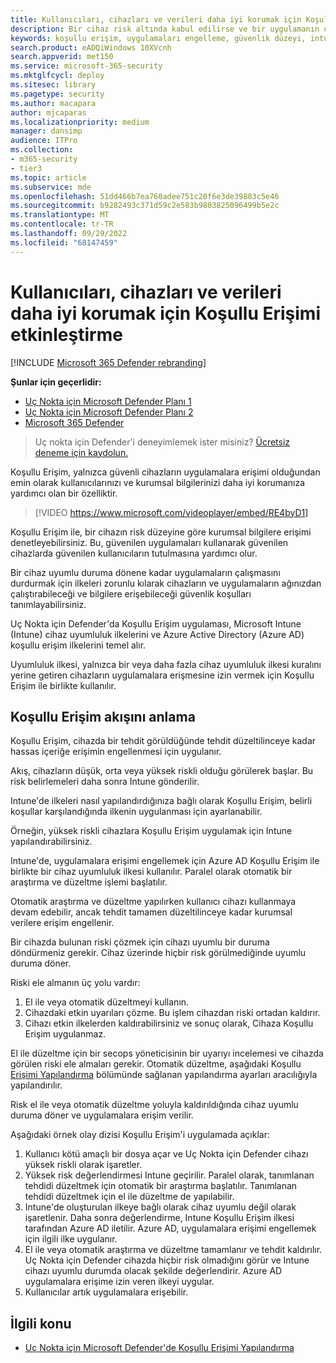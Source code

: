 ```yaml
---
title: Kullanıcıları, cihazları ve verileri daha iyi korumak için Koşullu Erişimi etkinleştirme
description: Bir cihaz risk altında kabul edilirse ve bir uygulamanın uyumsuz olduğu belirlenirse uygulamaların çalışmasını önlemek için Koşullu Erişim'i etkinleştirin.
keywords: koşullu erişim, uygulamaları engelleme, güvenlik düzeyi, intune,
search.product: eADQiWindows 10XVcnh
search.appverid: met150
ms.service: microsoft-365-security
ms.mktglfcycl: deploy
ms.sitesec: library
ms.pagetype: security
ms.author: macapara
author: mjcaparas
ms.localizationpriority: medium
manager: dansimp
audience: ITPro
ms.collection:
- m365-security
- tier3
ms.topic: article
ms.subservice: mde
ms.openlocfilehash: 51dd466b7ea760adee751c20f6e3de39883c5e46
ms.sourcegitcommit: b9282493c371d59c2e583b9803825096499b5e2c
ms.translationtype: MT
ms.contentlocale: tr-TR
ms.lasthandoff: 09/29/2022
ms.locfileid: "68147459"
---
```

# <a name="enable-conditional-access-to-better-protect-users-devices-and-data"></a>Kullanıcıları, cihazları ve verileri daha iyi korumak için Koşullu Erişimi etkinleştirme

[!INCLUDE [Microsoft 365 Defender rebranding](../../includes/microsoft-defender.md)]

**Şunlar için geçerlidir:**
- [Uç Nokta için Microsoft Defender Planı 1](https://go.microsoft.com/fwlink/p/?linkid=2154037)
- [Uç Nokta için Microsoft Defender Planı 2](https://go.microsoft.com/fwlink/?linkid=2154037)
- [Microsoft 365 Defender](https://go.microsoft.com/fwlink/?linkid=2118804)

> Uç nokta için Defender'i deneyimlemek ister misiniz? [Ücretsiz deneme için kaydolun.](https://signup.microsoft.com/create-account/signup?products=7f379fee-c4f9-4278-b0a1-e4c8c2fcdf7e&ru=https://aka.ms/MDEp2OpenTrial?ocid=docs-wdatp-conditionalaccess-abovefoldlink)

Koşullu Erişim, yalnızca güvenli cihazların uygulamalara erişimi olduğundan emin olarak kullanıcılarınızı ve kurumsal bilgilerinizi daha iyi korumanıza yardımcı olan bir özelliktir.

> [!VIDEO https://www.microsoft.com/videoplayer/embed/RE4byD1]

Koşullu Erişim ile, bir cihazın risk düzeyine göre kurumsal bilgilere erişimi denetleyebilirsiniz. Bu, güvenilen uygulamaları kullanarak güvenilen cihazlarda güvenilen kullanıcıların tutulmasına yardımcı olur.

Bir cihaz uyumlu duruma dönene kadar uygulamaların çalışmasını durdurmak için ilkeleri zorunlu kılarak cihazların ve uygulamaların ağınızdan çalıştırabileceği ve bilgilere erişebileceği güvenlik koşulları tanımlayabilirsiniz.

Uç Nokta için Defender'da Koşullu Erişim uygulaması, Microsoft Intune (Intune) cihaz uyumluluk ilkelerini ve Azure Active Directory (Azure AD) koşullu erişim ilkelerini temel alır.

Uyumluluk ilkesi, yalnızca bir veya daha fazla cihaz uyumluluk ilkesi kuralını yerine getiren cihazların uygulamalara erişmesine izin vermek için Koşullu Erişim ile birlikte kullanılır.

## <a name="understand-the-conditional-access-flow"></a>Koşullu Erişim akışını anlama

Koşullu Erişim, cihazda bir tehdit görüldüğünde tehdit düzeltilinceye kadar hassas içeriğe erişimin engellenmesi için uygulanır.

Akış, cihazların düşük, orta veya yüksek riskli olduğu görülerek başlar. Bu risk belirlemeleri daha sonra Intune gönderilir.

Intune'de ilkeleri nasıl yapılandırdığınıza bağlı olarak Koşullu Erişim, belirli koşullar karşılandığında ilkenin uygulanması için ayarlanabilir.

Örneğin, yüksek riskli cihazlara Koşullu Erişim uygulamak için Intune yapılandırabilirsiniz.

Intune'de, uygulamalara erişimi engellemek için Azure AD Koşullu Erişim ile birlikte bir cihaz uyumluluk ilkesi kullanılır. Paralel olarak otomatik bir araştırma ve düzeltme işlemi başlatılır.

 Otomatik araştırma ve düzeltme yapılırken kullanıcı cihazı kullanmaya devam edebilir, ancak tehdit tamamen düzeltilinceye kadar kurumsal verilere erişim engellenir.

Bir cihazda bulunan riski çözmek için cihazı uyumlu bir duruma döndürmeniz gerekir. Cihaz üzerinde hiçbir risk görülmediğinde uyumlu duruma döner.

Riski ele almanın üç yolu vardır:

1. El ile veya otomatik düzeltmeyi kullanın.
2. Cihazdaki etkin uyarıları çözme. Bu işlem cihazdan riski ortadan kaldırır.
3. Cihazı etkin ilkelerden kaldırabilirsiniz ve sonuç olarak, Cihaza Koşullu Erişim uygulanmaz.

El ile düzeltme için bir secops yöneticisinin bir uyarıyı incelemesi ve cihazda görülen riski ele almaları gerekir. Otomatik düzeltme, aşağıdaki Koşullu [Erişimi Yapılandırma](configure-conditional-access.md) bölümünde sağlanan yapılandırma ayarları aracılığıyla yapılandırılır.

Risk el ile veya otomatik düzeltme yoluyla kaldırıldığında cihaz uyumlu duruma döner ve uygulamalara erişim verilir.

Aşağıdaki örnek olay dizisi Koşullu Erişim'i uygulamada açıklar:

1. Kullanıcı kötü amaçlı bir dosya açar ve Uç Nokta için Defender cihazı yüksek riskli olarak işaretler.
2. Yüksek risk değerlendirmesi Intune geçirilir. Paralel olarak, tanımlanan tehdidi düzeltmek için otomatik bir araştırma başlatılır. Tanımlanan tehdidi düzeltmek için el ile düzeltme de yapılabilir.
3. Intune'de oluşturulan ilkeye bağlı olarak cihaz uyumlu değil olarak işaretlenir. Daha sonra değerlendirme, Intune Koşullu Erişim ilkesi tarafından Azure AD iletilir. Azure AD, uygulamalara erişimi engellemek için ilgili ilke uygulanır.
4. El ile veya otomatik araştırma ve düzeltme tamamlanır ve tehdit kaldırılır. Uç Nokta için Defender cihazda hiçbir risk olmadığını görür ve Intune cihazı uyumlu durumda olacak şekilde değerlendirir. Azure AD uygulamalara erişime izin veren ilkeyi uygular.
5. Kullanıcılar artık uygulamalara erişebilir.

## <a name="related-topic"></a>İlgili konu

- [Uç Nokta için Microsoft Defender'de Koşullu Erişimi Yapılandırma](configure-conditional-access.md)
